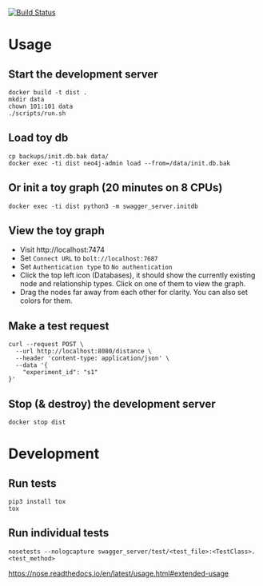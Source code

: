 [![Build Status](https://travis-ci.com/iqbal-lab-org/dist-api-prototype.svg?branch=master)](https://travis-ci.com/iqbal-lab-org/dist-api-prototype)

# Usage

## Start the development server
```shell script
docker build -t dist .
mkdir data
chown 101:101 data
./scripts/run.sh
```

## Load toy db
```shell script
cp backups/init.db.bak data/
docker exec -ti dist neo4j-admin load --from=/data/init.db.bak
```

## Or init a toy graph (20 minutes on 8 CPUs)
```shell script
docker exec -ti dist python3 -m swagger_server.initdb
```

## View the toy graph
* Visit http://localhost:7474
* Set `Connect URL` to `bolt://localhost:7687`
* Set `Authentication type` to `No authentication`
* Click the top left icon (Databases), it should show the currently existing node and relationship types. Click on one of them to view the graph.
* Drag the nodes far away from each other for clarity. You can also set colors for them.

## Make a test request
```shell script
curl --request POST \
  --url http://localhost:8080/distance \
  --header 'content-type: application/json' \
  --data '{
	"experiment_id": "s1"
}'
```

## Stop (& destroy) the development server
```shell script
docker stop dist
```

# Development

## Run tests
```shell script
pip3 install tox
tox
```

## Run individual tests
```shell script
nosetests --nologcapture swagger_server/test/<test_file>:<TestClass>.<test_method>
```
https://nose.readthedocs.io/en/latest/usage.html#extended-usage
